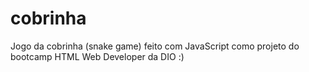 # cobrinha
Jogo da cobrinha  (snake game) feito com JavaScript como projeto do bootcamp HTML Web Developer da DIO :)
